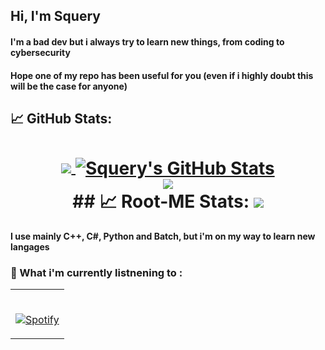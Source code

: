## Hi, I'm Squery
#### I'm a bad dev but i always try to learn new things, from coding to cybersecurity
#### Hope one of my repo has been useful for you (even if i highly doubt this will be the case for anyone)

## &#x1f4c8; GitHub Stats:

<h1 align="center">
<a href="https://github.com/Squerys">
  <img align="center" src="https://github-readme-stats.vercel.app/api/top-langs/?username=Squerys&hide=java,html&&theme=dark"></img>
</a>
<a href="https://github.com/Squerys">
  <img align="center" src="https://github-readme-stats.vercel.app/api?username=Squerys&show_icons=true&line_height=27&count_private=true&theme=dark" alt="Squery's GitHub Stats"></img>
</a>
<br>
<a href="https://github.com/Squerys">
  <img align="center" src="https://github-readme-streak-stats.herokuapp.com?user=Squerys&theme=dark" />
</a>
<br>
## &#x1f4c8; Root-ME Stats:
<a href="https://www.root-me.org/Squery?lang=fr#61c679f04db1ca2c47379a5b612634c7">
  <img src="https://root-me-diff.vercel.app/rm-gh?nickname=Squery"/>
</a>
</h1>

#### I use mainly C++, C#, Python and Batch, but i'm on my way to learn new langages


### :musical_note: What i'm currently listnening to : 

<table align="center" width="100%"> 
  <tr>
  <td width="100%">
    
&nbsp; <br> [![Spotify](https://squerys.vercel.app/api/spotify?background_color=00050c&border_color=00dc22)](https://open.spotify.com/user/b1to01nn9dp4mzoyq0f0drsfs)
    
  </td>

